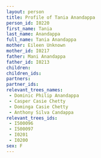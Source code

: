 ```yaml
---
layout: person
title: Profile of Tania Anandappa
person_id: I0220
first_name: Tania
last_name: Anandappa
full_name: Tania Anandappa
mother: Eileen Unknown
mother_id: I0217
father: Mani Anandappa
father_id: I0213
children:
children_ids:
partners:
partner_ids:
relevant_trees_names:
 - Dominic Philip Anandappa
 - Casper Casie Chetty
 - Dominga Casie Chetty
 - Anthony Silva Candappa
relevant_trees_ids:
 - I500096
 - I500097
 - I0201
 - I0200
sex: F
---
```


